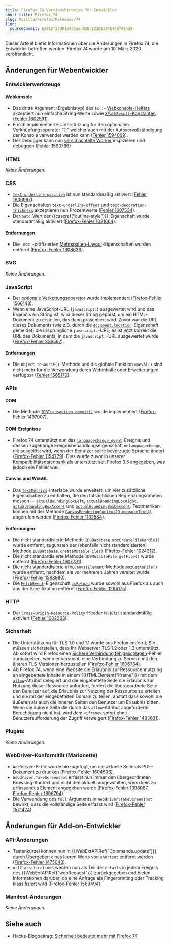 ```yaml
---
title: Firefox 74 Versionshinweise für Entwickler
short-title: Firefox 74
slug: Mozilla/Firefox/Releases/74
l10n:
  sourceCommit: 61912f53d01e935aea926a2226130fb4587414a9
---
```


Dieser Artikel bietet Informationen über die Änderungen in Firefox 74, die Entwickler betreffen werden. Firefox 74 wurde am 10. März 2020 veröffentlicht.

## Änderungen für Webentwickler

### Entwicklerwerkzeuge

#### Webkonsole

- Das dritte Argument (Ergebnistyp) des `$x()`- [Webkonsole-Helfers](https://firefox-source-docs.mozilla.org/devtools-user/web_console/helpers/index.html) akzeptiert nun einfache String-Werte sowie [`XPathResult`-Konstanten](/de/docs/Web/API/XPathResult#constants) ([Fehler 1602591](https://bugzil.la/1602591)).
- Frisch implementierte Unterstützung für den optionalen Verknüpfungsoperator "?." welcher auch mit der Autovervollständigung der Konsole verwendet werden kann ([Fehler 1594009](https://bugzil.la/1594009)).
- Der Debugger kann nun [verschachtelte Worker](/de/docs/Web/API/Web_Workers_API/Using_web_workers) inspizieren und debuggen ([Fehler 1590766](https://bugzil.la/1590766))

### HTML

_Keine Änderungen._

### CSS

- [`text-underline-position`](/de/docs/Web/CSS/text-underline-position) ist nun standardmäßig aktiviert ([Fehler 1606997](https://bugzil.la/1606997)).
- Die Eigenschaften [`text-underline-offset`](/de/docs/Web/CSS/text-underline-offset) und [`text-decoration-thickness`](/de/docs/Web/CSS/text-decoration-thickness) akzeptieren nun Prozentwerte ([Fehler 1607534](https://bugzil.la/1607534)).
- Der `auto`-Wert der {{cssxref("outline-style")}}-Eigenschaft wurde standardmäßig aktiviert ([Firefox-Fehler 1031664](https://bugzil.la/1031664)).

#### Entfernungen

- Die `-moz-`-präfixierten [Mehrspalten-Layout](/de/docs/Learn_web_development/Core/CSS_layout/Multiple-column_Layout)-Eigenschaften wurden entfernt ([Firefox-Fehler 1308636](https://bugzil.la/1308636)).

### SVG

_Keine Änderungen._

### JavaScript

- Der [optionale Verkettungsoperator](/de/docs/Web/JavaScript/Reference/Operators/Optional_chaining) wurde implementiert ([Firefox-Fehler 1566143](https://bugzil.la/1566143)).
- Wenn eine JavaScript-URL (`javascript:`) ausgewertet wird und das Ergebnis ein String ist, wird dieser String geparst, um ein HTML-Dokument zu erstellen, das dann präsentiert wird. Zuvor war die URL dieses Dokuments (wie z.B. durch die [`document.location`](/de/docs/Web/API/Document/location)-Eigenschaft gemeldet) die ursprüngliche `javascript:`-URL; es ist jetzt korrekt die URL des Dokuments, in dem die `javascript:`-URL ausgewertet wurde ([Firefox-Fehler 836567](https://bugzil.la/836567)).

#### Entfernungen

- Die `Object.toSource()`-Methode und die globale Funktion `uneval()` sind nicht mehr für die Verwendung durch Webinhalte oder Erweiterungen verfügbar ([Fehler 1565170](https://bugzil.la/1565170)).

### APIs

#### DOM

- Die Methode [`IDBTransaction.commit()`](/de/docs/Web/API/IDBTransaction/commit) wurde implementiert ([Firefox-Fehler 1497007](https://bugzil.la/1497007)).

#### DOM-Ereignisse

- Firefox 74 unterstützt nun das [`languagechange_event`](/de/docs/Web/API/WorkerGlobalScope/languagechange_event)-Ereignis und dessen zugehörige Ereignisbehandlungseigenschaft `onlanguagechange`, die ausgelöst wird, wenn der Benutzer seine bevorzugte Sprache ändert ([Firefox-Fehler 1154779](https://bugzil.la/1154779)). Dies wurde zuvor in unserer [Kompatibilitätsdatenbank](https://github.com/mdn/browser-compat-data) als unterstützt seit Firefox 3.5 angegeben, was jedoch ein Fehler war.

#### Canvas und WebGL

- Das [`TextMetrics`](/de/docs/Web/API/TextMetrics)-Interface wurde erweitert, um vier zusätzliche Eigenschaften zu enthalten, die den tatsächlichen Begrenzungsrahmen messen — [`actualBoundingBoxLeft`](/de/docs/Web/API/TextMetrics/actualBoundingBoxLeft), [`actualBoundingBoxRight`](/de/docs/Web/API/TextMetrics/actualBoundingBoxRight), [`actualBoundingBoxAscent`](/de/docs/Web/API/TextMetrics/actualBoundingBoxAscent) und [`actualBoundingBoxDescent`](/de/docs/Web/API/TextMetrics/actualBoundingBoxDescent). Textmetriken können mit der Methode [`CanvasRenderingContext2D.measureText()`](/de/docs/Web/API/CanvasRenderingContext2D/measureText) abgerufen werden ([Firefox-Fehler 1102584](https://bugzil.la/1102584)).

#### Entfernungen

- Die nicht standardisierte Methode `IDBDatabase.mozCreateFileHandle()` wurde entfernt, zugunsten der (ebenfalls nicht standardisierten) Methode `IDBDatabase.createMutableFile()` ([Firefox-Fehler 1024312](https://bugzil.la/1024312)).
- Die nicht standardisierte Methode `IDBMutableFile.getFile()` wurde entfernt ([Firefox-Fehler 1607791](https://bugzil.la/1607791)).
- Die nicht standardisierte `HTMLCanvasElement`-Methode `mozGetAsFile()` wurde entfernt, nachdem sie vor mehreren Jahren veraltet wurde ([Firefox-Fehler 1588980](https://bugzil.la/1588980)).
- Die [`FetchEvent`](/de/docs/Web/API/FetchEvent)-Eigenschaft [`isReload`](/de/docs/Web/API/FetchEvent/isReload) wurde sowohl aus Firefox als auch aus der Spezifikation entfernt ([Firefox-Fehler 1264175](https://bugzil.la/1264175)).

### HTTP

- Der [`Cross-Origin-Resource-Policy`](/de/docs/Web/HTTP/Reference/Headers/Cross-Origin-Resource-Policy)-Header ist jetzt standardmäßig aktiviert ([Fehler 1602363](https://bugzil.la/1602363)).

### Sicherheit

- Die Unterstützung für TLS 1.0 und 1.1 wurde aus Firefox entfernt; Sie müssen sicherstellen, dass Ihr Webserver TLS 1.2 oder 1.3 unterstützt. Ab sofort wird Firefox einen [Sichere Verbindung fehlgeschlagen](https://support.mozilla.org/en-US/kb/secure-connection-failed-firefox-did-not-connect)-Fehler zurückgeben, wenn er versucht, eine Verbindung zu Servern mit den älteren TLS-Versionen herzustellen ([Firefox-Fehler 1606734](https://bugzil.la/1606734)).
- Ab Firefox 74, wenn eine Website die Erlaubnis zur Ressourcennutzung an eingebettete Inhalte in einem {{HTMLElement("iframe")}} mit dem [`allow`](/de/docs/Web/HTML/Reference/Elements/iframe#allow)-Attribut delegiert und die eingebettete Seite die Erlaubnis zur Nutzung dieser Ressource anfordert, fordert die übergeordnete Seite den Benutzer auf, die Erlaubnis zur Nutzung der Ressource zu erteilen und sie mit der eingebetteten Domain zu teilen, anstatt dass sowohl die äußeren als auch die inneren Seiten den Benutzer um Erlaubnis bitten. Wenn die äußere Seite die durch das `allow`-Attribut angeforderte Berechtigung nicht hat, wird dem `<iframe>` sofort ohne Benutzeraufforderung der Zugriff verweigert ([Firefox-Fehler 1483631](https://bugzil.la/1483631)).

### Plugins

_Keine Änderungen._

### WebDriver-Konformität (Marionette)

- `WebDriver:Print` wurde hinzugefügt, um die aktuelle Seite als PDF-Dokument zu drucken ([Firefox-Fehler 1604506](https://bugzil.la/1604506)).
- `Webdriver:TakeScreenshot` erfasst nun immer den übergeordneten Browsing-Kontext und nicht den aktuell ausgewählten, wenn kein zu erfassendes Element angegeben wurde ([Firefox-Fehler 1398087](https://bugzil.la/1398087), [Firefox-Fehler 1606794](https://bugzil.la/1606794)).
- Die Verwendung des `full`-Arguments in `Webdriver:TakeScreenshot` bewirkt, dass die vollständige Seite erfasst wird ([Firefox-Fehler 1571424](https://bugzil.la/1571424)).

## Änderungen für Add-on-Entwickler

### API-Änderungen

- Tastenkürzel können nun in {{WebExtAPIRef("Commands.update")}} durch Übergeben eines leeren Werts von `shortcut` entfernt werden ([Firefox-Fehler 1475043](https://bugzil.la/1475043)).
- `urlClassification`s werden nun als Teil der `details` in jedem Ereignis des {{WebExtAPIRef("webRequest")}} zurückgegeben und bieten Informationen darüber, ob eine Anfrage als Fingerprinting oder Tracking klassifiziert wird ([Firefox-Fehler 1589494](https://bugzil.la/1589494)).

### Manifest-Änderungen

_Keine Änderungen._

## Siehe auch

- Hacks-Blogbeitrag: [Sicherheit bedeutet mehr mit Firefox 74](https://hacks.mozilla.org/2020/03/security-means-more-with-firefox-74-2/)
